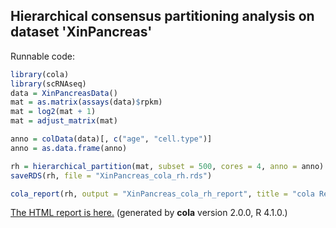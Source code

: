 
## Hierarchical consensus partitioning analysis on dataset 'XinPancreas'

Runnable code:

```r
library(cola)
library(scRNAseq)
data = XinPancreasData()
mat = as.matrix(assays(data)$rpkm)
mat = log2(mat + 1)
mat = adjust_matrix(mat)

anno = colData(data)[, c("age", "cell.type")]
anno = as.data.frame(anno)

rh = hierarchical_partition(mat, subset = 500, cores = 4, anno = anno)
saveRDS(rh, file = "XinPancreas_cola_rh.rds")

cola_report(rh, output = "XinPancreas_cola_rh_report", title = "cola Report for Hierarchical Partitioning - 'XinPancreas'")
```

[The HTML report is here.](https://cola-rh.github.io/XinPancreas/XinPancreas_cola_rh_report/cola_hc.html) (generated by __cola__ version 2.0.0, R 4.1.0.)

